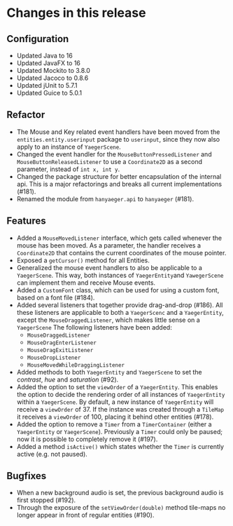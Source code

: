 # Changes in this release

## Configuration

* Updated Java to 16
* Updated JavaFX to 16
* Updated Mockito to 3.8.0
* Updated Jacoco to 0.8.6
* Updated jUnit to 5.7.1
* Updated Guice to 5.0.1

## Refactor

* The Mouse and Key related event handlers have been moved from the `entities.entity.userinput` package to `userinput`,
  since they now also apply to an instance of `YaegerScene`.
* Changed the event handler for the `MouseButtonPressedListener` and `MouseButtonReleasedListener` to use
  a `Coordinate2D` as a second parameter, instead of `int x, int y`.
* Changed the package structure for better encapsulation of the internal api. This is a major refactorings and breaks
  all current implementations (#181).
* Renamed the module from `hanyaeger.api` to `hanyaeger` (#181).

## Features

* Added a `MouseMovedListener` interface, which gets called whenever the mouse has been moved. As a parameter, the
  handler receives a `Coordinate2D` that contains the current coordinates of the mouse pointer.
* Exposed a `getCursor()` method for all Entities.
* Generalized the mouse event handlers to also be applicable to a `YaegerScene`. This way, both instances
  of `YaegerEntity`and `YawegerScene` can implement them and receive Mouse events.
* Added a `CustomFont` class, which can be used for using a custom font, based on a font file (#184).
* Added several listeners that together provide drag-and-drop (#186). All these listeners are applicable to both a
  `YaegerScenc` and a `YaegerEntity`, except the `MouseDraggedListener`, which makes little sense on a `YaegerScene`
  The following listeners have been added:
    * `MouseDraggedListener`
    * `MouseDragEnterListener`
    * `MouseDragExitListener`
    * `MouseDropListener`
    * `MouseMovedWhileDraggingListener`
* Added methods to both `YaegerEntity` and `YaegerScene` to set the *contrast*, *hue* and *saturation* (#92).
* Added the option to set the `viewOrder` of a `YaegerEntity`. This enables the option to decide the rendering order of
  all instances of `YaegerEntity` within a `YaegerScene`. By default, a new instance of `YaegerEntity` will receive
  a `viewOrder` of 37. If the instance was created through a `TileMap` it receives a `viewOrder` of 100, placing it
  behind other entities (#178).
* Added the option to remove a `Timer` from a `TimerContainer` (either a `YaegerEntity` or `YaegerScene`). Previously
  a `Timer` could only be paused; now it is possible to completely remove it (#197).
* Added a method `isActive()` which states whether the `Timer` is currently active (e.g. not paused).
## Bugfixes

* When a new background audio is set, the previous background audio is first stopped (#192).
* Through the exposure of the `setViewOrder(double)` method tile-maps no longer appear in front of regular entities
  (#190).

